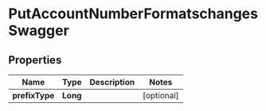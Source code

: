 
# PutAccountNumberFormatschangesSwagger

## Properties
Name | Type | Description | Notes
------------ | ------------- | ------------- | -------------
**prefixType** | **Long** |  |  [optional]



